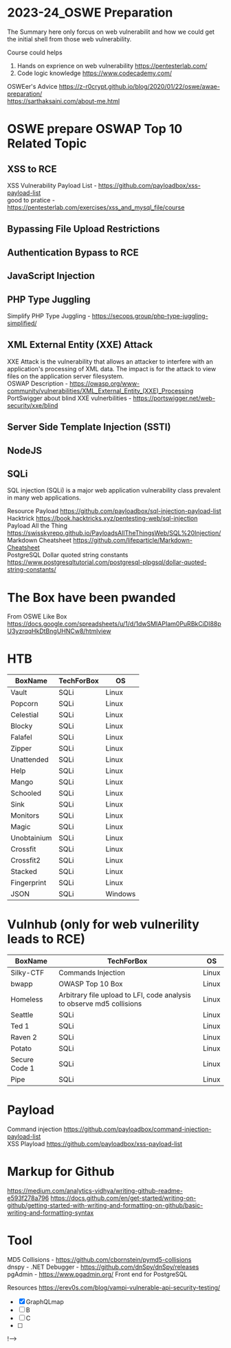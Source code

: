 <!--
# Disclaimer
All Resources below is only for education purpose for everyone who wanted to learn OSWE.
!-->

# 2023-24_OSWE Preparation
The Summary here only forcus on web vulnerabilit and how we could get the initial shell from those web vulnerability.

Course could helps 
1. Hands on exprience on web vulnerability https://pentesterlab.com/ <br>
2. Code logic knowledge https://www.codecademy.com/

OSWEer's Advice
https://z-r0crypt.github.io/blog/2020/01/22/oswe/awae-preparation/ <br>
https://sarthaksaini.com/about-me.html <br>

# OSWE prepare OSWAP Top 10 Related Topic

## XSS to RCE
XSS Vulnerability Payload List - https://github.com/payloadbox/xss-payload-list <br>
good to pratice - https://pentesterlab.com/exercises/xss_and_mysql_file/course <br>

## Bypassing File Upload Restrictions

## Authentication Bypass to RCE

## JavaScript Injection

## PHP Type Juggling
Simplify PHP Type Juggling - https://secops.group/php-type-juggling-simplified/

## XML External Entity (XXE) Attack
XXE Attack is the vulnerability that allows an attacker to interfere with an application's processing of XML data. The impact is for the attack to view files on the application server filesystem.  <br>
OSWAP Description - https://owasp.org/www-community/vulnerabilities/XML_External_Entity_(XXE)_Processing  <br>
PortSwigger about blind XXE vulnerbilities - https://portswigger.net/web-security/xxe/blind  <br>

## Server Side Template Injection (SSTI)

## NodeJS

## SQLi
SQL injection (SQLi) is a major web application vulnerability class prevalent in many web applications. 

Resource
Payload https://github.com/payloadbox/sql-injection-payload-list <br>
Hacktrick https://book.hacktricks.xyz/pentesting-web/sql-injection <br>
Payload All the Thing https://swisskyrepo.github.io/PayloadsAllTheThingsWeb/SQL%20Injection/ <br>
Markdown Cheatsheet https://github.com/lifeparticle/Markdown-Cheatsheet <br>
PostgreSQL Dollar quoted string constants https://www.postgresqltutorial.com/postgresql-plpgsql/dollar-quoted-string-constants/

# The Box have been pwanded 

From OSWE Like Box https://docs.google.com/spreadsheets/u/1/d/1dwSMIAPIam0PuRBkCiDI88pU3yzrqqHkDtBngUHNCw8/htmlview

# HTB
|BoxName|TechForBox|OS|
|---|---|---|
|Vault|SQLi|Linux|
|Popcorn|SQLi|Linux|
|Celestial|SQLi|Linux|
|Blocky|SQLi|Linux|
|Falafel|SQLi|Linux|
|Zipper|SQLi|Linux|
|Unattended|SQLi|Linux|
|Help|SQLi|Linux|
|Mango|SQLi|Linux|
|Schooled|SQLi|Linux|
|Sink|SQLi|Linux|
|Monitors|SQLi|Linux|
|Magic|SQLi|Linux|
|Unobtainium|SQLi|Linux|
|Crossfit|SQLi|Linux|
|Crossfit2|SQLi|Linux|
|Stacked|SQLi|Linux|
|Fingerprint|SQLi|Linux|
|JSON|SQLi|Windows|

# Vulnhub (only for web vulnerility leads to RCE)
|BoxName|TechForBox|OS|
|---|---|---|
|Silky-CTF|Commands Injection|Linux|
|bwapp|OWASP Top 10 Box|Linux|
|Homeless|Arbitrary file upload to LFI, code analysis to observe md5 collisions|Linux|
|Seattle|SQLi|Linux|
|Ted 1|SQLi|Linux|
|Raven 2|SQLi|Linux|
|Potato|SQLi|Linux|
|Secure Code 1|SQLi|Linux|
|Pipe|SQLi|Linux|

# Payload
Command injection https://github.com/payloadbox/command-injection-payload-list <br>
XSS Playload https://github.com/payloadbox/xss-payload-list

# Markup for Github
https://medium.com/analytics-vidhya/writing-github-readme-e593f278a796
https://docs.github.com/en/get-started/writing-on-github/getting-started-with-writing-and-formatting-on-github/basic-writing-and-formatting-syntax

# Tool
MD5 Collisions - https://github.com/cbornstein/pymd5-collisions <br>
dnspy - .NET Debugger - https://github.com/dnSpy/dnSpy/releases <br>
pgAdmin - https://www.pgadmin.org/ Front end for PostgreSQL<br>

<!-- 
# OSWE Like Topic

1. Source Code Audit
2. ATutor Authentication Bypass and RCE
	1. test
	2. test
3.  ATutor LMS Type Juggling Vulnerability
	1. PHP Strict compasion and loose compasion
	2. 
	3. 
4.  ManageEngine Applications Manager AMUserResourcesSyncServlet SQL Injection RCE
	1. test
	2. test
	3. Stacked Queries https://www.sqlinjection.net/stacked-queries/
5.  Bassmaster NodeJS Arbitrary JavaScript Injection Vulnerability
	1. Regular expression - https://regex101.com/
        2. Regular expression explain - https://hackmd.io/@Heidi-Liu/regex#Why-we-need-Regular-Expression
	2. JavaScript RegExp Reference - https://www.w3schools.com/jsref/jsref_obj_regexp.asp
        3. (execute a shell) hex-encode our forward slashes and bypass the restrictions of the regex parsing
6.  DotNetNuke Cookie Deserialization RCE
	1. C# Serialize and Deserialize https://blog.miniasp.com/post/2008/03/19/How-to-serialize-and-deserialize-using-C-NET
        2. .NET Documentation https://learn.microsoft.com/en-us/dotnet/?view=net-8.0
	3. Generating payloads that exploit unsafe .NET object deserializationhttps://github.com/pwntester/ysoserial.net
7.  ERPNext Authentication Bypass and Server Side Template Injection
	1. SQL Injection - utf8mb4_general_ci - https://dev.mysql.com/doc/refman/8.0/en/charset-unicode-sets.html
	2. Frappe Framework - https://frappeframework.com/docs/v15/user/en/tutorial/create-a-doctype
 	3. 
  	4. 
   	5. 
8.  openCRX Authentication Bypass and Remote Code Execution
	1. Java application analysis, tree -L 3
	2. XXE (XML External Entity) vulnerability
 	3. XXE Attack submitted - <!DOCTYPE reset [ <!ENTITY qaz SYSTEM "/etc/passwd"> ]> <reset>&qaz;</reset>
 	4. JAVA RCE - create a feature void, create a procedure and call that feature.
9.  openITCOCKPIT XSS and OS Command Injection - Blackbox
	1. XSS - The Browser Exploitation Framework (BeEF)
	2. DOM - HTML elements via the getElementByID and getElementsByTagName methods.
	3. Websocket - How to obtain a url and key from websocket server 
 	4. OS Command injection combining a fuzzing skill
  	5. 
10.  Concord Authentication Bypass to RCE
	1. Access-Control-Allow-Origin have three values *, null and origin. https://fetch.spec.whatwg.org/#cors-request
	2. 
 	3.
  	4. 
11.  Server-Side Request Forgery
	1. test
	2. test
12.  Guacamole Lite Prototype Pollution	
	1. test
	2. test
13.  Atmail Mail Server Appliance: from XSS to RCE archived
	1. test
	2. test
!-->

<!--
# Post OSWE

## API Security
<!-- Task list -->

Resources
https://erev0s.com/blog/vampi-vulnerable-api-security-testing/

- [x] GraphQLmap
- [ ] B
- [ ] C
- [ ] 
!-->

